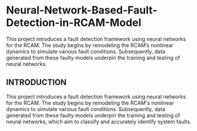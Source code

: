 # Neural-Network-Based-Fault-Detection-in-RCAM-Model
This project introduces a fault detection framework using neural networks for the RCAM. The study begins by remodeling the RCAM’s nonlinear dynamics to simulate various fault conditions. Subsequently, data generated from these faulty models underpin the training and testing of neural networks.

## INTRODUCTION

This project introduces a fault detection framework using neural networks for the RCAM. The study begins by remodeling the RCAM's nonlinear dynamics to simulate various fault conditions. Subsequently, data generated from these faulty models underpin the training and testing of neural networks, which aim to classify and accurately identify system faults.
